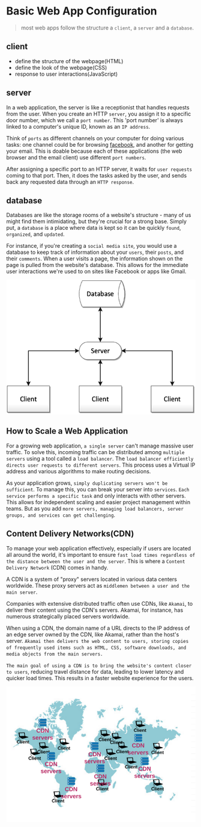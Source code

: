 # Basic Web App Configuration

> most web apps follow the structure a `client`, a `server` and a `database`.

## client

- define the structure of the webpage(HTML)
- define the look of the webpage(CSS)
- response to user interactions(JavaScript)

## server

In a web application, the server is like a receptionist that handles requests from the user.
When you create an HTTP `server`, you assign it to a specific door number, which we call a
`port number`. This 'port number' is always linked to a computer's unique ID, known as an `IP address`.

Think of `ports` as different channels on your computer for doing various tasks: one channel
could be for browsing [facebook](www.facebook.com), and another for getting your email. This is doable
because each of these applications (the web browser and the email client) use different
`port numbers`.

After assigning a specific port to an HTTP server, it waits for `user requests`
coming to that port. Then, it does the tasks asked by the user, and sends back any requested
data through an `HTTP response`.

## database

Databases are like the storage rooms of a website's structure - many of us might find them intimidating,
but they're crucial for a strong base. Simply put, a `database` is a place where data is kept so it can
be quickly `found`, `organized`, and `updated`.

For instance, if you're creating a `social media site`, you would use a database to keep track of
information about your `users`, their `posts`, and their `comments`. When a user visits a page, the
information shown on the page is pulled from the website's database. This allows for the immediate
user interactions we're used to on sites like Facebook or apps like Gmail.

![client-server-database](../assets/client-server-database.png)

## How to Scale a Web Application

For a growing web application, `a single server` can't manage massive user traffic. To solve this,
incoming traffic can be distributed among `multiple servers` using a tool called a `load balancer`.
The `load balancer efficiently directs user requests to different servers`. This process uses a
Virtual IP address and various algorithms to make routing decisions.

As your application grows, `simply duplicating servers won't be sufficient`. To manage this, you
can break your server into `services`. `Each service performs a specific task` and only interacts
with other servers. This allows for independent scaling and easier project management within teams.
But as you add `more servers, managing load balancers, server groups, and services can get challenging`.

## Content Delivery Networks(CDN)

To manage your web application effectively, especially if users are located all around the world,
it's important to ensure `fast load times regardless of the distance between the user and the server`.
This is where a `Content Delivery Network` (CDN) comes in handy.

A CDN is a system of "proxy" servers located in various data centers worldwide. These proxy servers
act as `middlemen between a user and the main server`.

Companies with extensive distributed traffic often use CDNs, like `Akamai`, to deliver their content
using the CDN's servers. Akamai, for instance, has numerous strategically placed servers worldwide.

When using a CDN, the domain name of a URL directs to the IP address of an edge server owned by the CDN,
like Akamai, rather than the host's server. `Akamai then delivers the web content to users, storing copies
of frequently used items such as HTML, CSS, software downloads, and media objects from the main servers.`

`The main goal of using a CDN is to bring the website's content closer to users`, reducing travel distance
for data, leading to lower latency and quicker load times. This results in a faster website experience for the users.

![CDNs](../assets/cdn.png)
